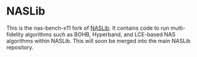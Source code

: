 # NASLib

This is the nas-bench-x11 fork of [NASLib](https://github.com/automl/NASLib).
It contains code to run multi-fidelity algorithms such as BOHB, Hyperband, and LCE-based NAS algorithms within NASLib. This will soon be merged into the main NASLib repository.